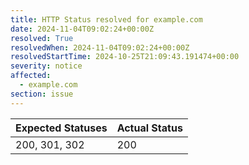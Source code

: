 ```yaml
---
title: HTTP Status resolved for example.com
date: 2024-11-04T09:02:24+00:00Z
resolved: True
resolvedWhen: 2024-11-04T09:02:24+00:00Z
resolvedStartTime: 2024-10-25T21:09:43.191474+00:00
severity: notice
affected:
  - example.com
section: issue
---
```


| Expected Statuses | Actual Status  |
|-------------------|----------------|
| 200, 301, 302 | 200 |
